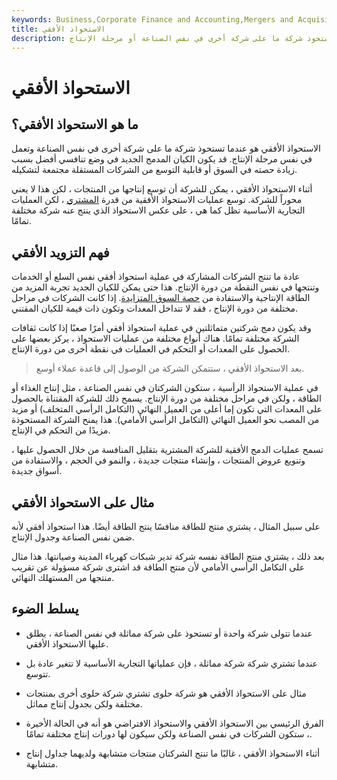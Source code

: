 ```yaml
---
keywords: Business,Corporate Finance and Accounting,Mergers and Acquisitions,M&amp;amp;A
title: الاستحواذ الأفقي
description: الاستحواذ الأفقي هو عندما تستحوذ شركة ما على شركة أخرى في نفس الصناعة أو مرحلة الإنتاج.
---
```


# الاستحواذ الأفقي
## ما هو الاستحواذ الأفقي؟

الاستحواذ الأفقي هو عندما تستحوذ شركة ما على شركة أخرى في نفس الصناعة وتعمل في نفس مرحلة الإنتاج. قد يكون الكيان المدمج الجديد في وضع تنافسي أفضل بسبب زيادة حصته في السوق أو قابلية التوسع من الشركات المستقلة مجتمعة لتشكيله.

أثناء الاستحواذ الأفقي ، يمكن للشركة أن توسع إنتاجها من المنتجات ، لكن هذا لا يعني محوراً للشركة. توسع عمليات الاستحواذ الأفقية من قدرة [المشتري](/acquirer) ، لكن العمليات التجارية الأساسية تظل كما هي ، على عكس الاستحواذ الذي ينتج عنه شركة مختلفة تمامًا.

## فهم التزويد الأفقي

عادة ما تنتج الشركات المشاركة في عملية استحواذ أفقي نفس السلع أو الخدمات وتنتجها في نفس النقطة من دورة الإنتاج. هذا حتى يمكن للكيان الجديد تجربة المزيد من الطاقة الإنتاجية والاستفادة من [حصة السوق المتزايدة](/marketshare). إذا كانت الشركات في مراحل مختلفة من دورة الإنتاج ، فقد لا تتداخل المعدات وتكون ذات قيمة للكيان المقتني.

وقد يكون دمج شركتين متماثلتين في عملية استحواذ أفقي أمرًا صعبًا إذا كانت ثقافات الشركة مختلفة تمامًا. هناك أنواع مختلفة من عمليات الاستحواذ ، يركز بعضها على الحصول على المعدات أو التحكم في العمليات في نقطة أخرى من دورة الإنتاج.

> بعد الاستحواذ الأفقي ، ستتمكن الشركة من الوصول إلى قاعدة عملاء أوسع.

>

في عملية الاستحواذ الرأسية ، ستكون الشركتان في نفس الصناعة ، مثل إنتاج الغذاء أو الطاقة ، ولكن في مراحل مختلفة من دورة الإنتاج. يسمح ذلك للشركة المقتناة بالحصول على المعدات التي تكون إما أعلى من العميل النهائي (التكامل الرأسي المتخلف) أو مزيد من المصب نحو العميل النهائي (التكامل الرأسي الأمامي). هذا يمنح الشركة المستحوذة مزيدًا من التحكم في الإنتاج.

تسمح عمليات الدمج الأفقية للشركة المشترية بتقليل المنافسة من خلال الحصول عليها ، وتنويع عروض المنتجات ، وإنشاء منتجات جديدة ، والنمو في الحجم ، والاستفادة من أسواق جديدة.

## مثال على الاستحواذ الأفقي

على سبيل المثال ، يشتري منتج للطاقة منافسًا ينتج الطاقة أيضًا. هذا استحواذ أفقي لأنه ضمن نفس الصناعة وجدول الإنتاج.

بعد ذلك ، يشتري منتج الطاقة نفسه شركة تدير شبكات كهرباء المدينة وصيانتها. هذا مثال على التكامل الرأسي الأمامي لأن منتج الطاقة قد اشترى شركة مسؤولة عن تقريب منتجها من المستهلك النهائي.

## يسلط الضوء

- عندما تتولى شركة واحدة أو تستحوذ على شركة مماثلة في نفس الصناعة ، يطلق عليها الاستحواذ الأفقي.

- عندما تشتري شركة شركة مماثلة ، فإن عملياتها التجارية الأساسية لا تتغير عادة بل تتوسع.

- مثال على الاستحواذ الأفقي هو شركة حلوى تشتري شركة حلوى أخرى بمنتجات مختلفة ولكن بجدول إنتاج مماثل.

- الفرق الرئيسي بين الاستحواذ الأفقي والاستحواذ الافتراضي هو أنه في الحالة الأخيرة ، ستكون الشركات في نفس الصناعة ولكن سيكون لها دورات إنتاج مختلفة تمامًا.

- أثناء الاستحواذ الأفقي ، غالبًا ما تنتج الشركتان منتجات متشابهة ولديهما جداول إنتاج متشابهة.

